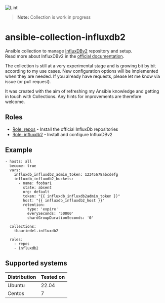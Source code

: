 ![Lint](https://github.com/tbauriedel/ansible-collection-influxdb2/actions/workflows/yamllint.yml/badge.svg)

> **Note:** Collection is work in progress

# ansible-collection-influxdb2

Ansible collection to manage [InfluxDBv2](https://www.influxdata.com/) repository and setup.  
Read more about InfluxDBv2 in the [official documentation](https://docs.influxdata.com/influxdb/v2/).

The collection is still at a very experimental stage and is growing bit by bit according to my use cases. New configuration options will be implemented when they are needed. If you already have requests, please let me know via issue (or pull request).

It was created with the aim of refreshing my Ansible knowledge and getting in touch with Collections. Any hints for improvements are therefore welcome.

## Roles

* [Role: repos](roles/repos/README.md) - Install the official InfluxDb repositories
* [Role: influxdb2](roles/influxdb2/README.md) - Install and configure InfluxDBv2

## Example

```
- hosts: all
  become: true
  vars:
    influxdb_influxdb2_admin_token: 12345678abcdefg
    influxdb_influxdb2_buckets:
      - name: foobar1
        state: absent
        org: default
        token: "{{ influxdb_influxdb2admin_token }}"
        host: "{{ influxdb_influxdb2_host }}"
        retention:
          type: 'expire'
          everySeconds: '50000'
          shardGroupDurationSeconds: '0'

  collections:
    tbauriedel.influxdb2

  roles:
    - repos
    - influxdb2
```

## Supported systems
| Distribution | Tested on    |
|--------------|--------------|
| Ubuntu       | 22.04        |
| Centos       | 7            |
